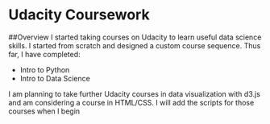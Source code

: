 # Udacity Coursework

##Overview
I started taking courses on Udacity to learn useful data science skills. I started from scratch and designed a custom course sequence. Thus far, I have completed:
* Intro to Python
* Intro to Data Science

I am planning to take further Udacity courses in data visualization with d3.js and am considering a course in HTML/CSS. I will add the scripts for those courses when I begin
